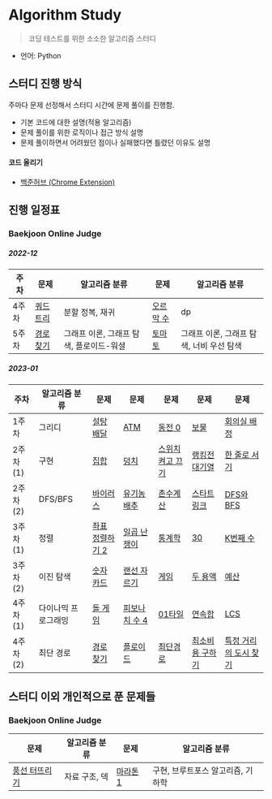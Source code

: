 # Algorithm Study

> 코딩 테스트를 위한 소소한 알고리즘 스터디
- 언어: Python

## 스터디 진행 방식

주마다 문제 선정해서 스터디 시간에 문제 풀이를 진행함.

- 기본 코드에 대한 설명(적용 알고리즘)
- 문제 풀이를 위한 로직이나 접근 방식 설명
- 문제 풀이하면서 어려웠던 점이나 실패했다면 틀렸던 이유도 설명

#### 코드 올리기
- [백준허브 (Chrome Extension)](https://velog.io/@flaxinger/%EB%B0%B1%EC%A4%80%ED%97%88%EB%B8%8C-%EC%82%AC%EC%9A%A9-%EB%B0%A9%EB%B2%95)

## 진행 일정표

### Baekjoon Online Judge

##### 2022-12

| **주차** |  **문제** |  **알고리즘 분류** |  **문제** |  **알고리즘 분류** |
| -------- | --------- | ------------------- | --------- | ------------------ | 
| 4주차    | [쿼드트리](https://github.com/g16rim/algorithm_study/tree/master/%EB%B0%B1%EC%A4%80/Silver/1992.%E2%80%85%EC%BF%BC%EB%93%9C%ED%8A%B8%EB%A6%AC) | 분할 정복, 재귀 | [오르막 수](https://github.com/g16rim/algorithm_study/tree/master/%EB%B0%B1%EC%A4%80/Silver/11057.%E2%80%85%EC%98%A4%EB%A5%B4%EB%A7%89%E2%80%85%EC%88%98) |dp|
|5주차|[경로 찾기](https://github.com/g16rim/algorithm_study/tree/master/%EB%B0%B1%EC%A4%80/Silver/11403.%E2%80%85%EA%B2%BD%EB%A1%9C%E2%80%85%EC%B0%BE%EA%B8%B0)|그래프 이론, 그래프 탐색, 플로이드-워셜|[토마토](https://github.com/g16rim/algorithm_study/tree/master/%EB%B0%B1%EC%A4%80/Gold/7576.%E2%80%85%ED%86%A0%EB%A7%88%ED%86%A0)|그래프 이론, 그래프 탐색, 너비 우선 탐색|

##### 2023-01

| **주차** |  **알고리즘 분류** | **문제** | **문제** | **문제** | **문제** | **문제** |
| -------- | ------------------ | -------- | -------- | -------- | -------- | -------- |
| 1주차 | 그리디 |[설탕 배달](https://github.com/g16rim/algorithm_study/tree/master/%EB%B0%B1%EC%A4%80/Silver/2839.%E2%80%85%EC%84%A4%ED%83%95%E2%80%85%EB%B0%B0%EB%8B%AC)|[ATM](https://github.com/g16rim/algorithm_study/tree/master/%EB%B0%B1%EC%A4%80/Silver/11399.%E2%80%85ATM)|[동전 0](https://github.com/g16rim/algorithm_study/tree/master/%EB%B0%B1%EC%A4%80/Silver/11047.%E2%80%85%EB%8F%99%EC%A0%84%E2%80%850)|[보물](https://github.com/g16rim/algorithm_study/tree/master/%EB%B0%B1%EC%A4%80/Silver/1026.%E2%80%85%EB%B3%B4%EB%AC%BC)|[회의실 배정](https://github.com/g16rim/algorithm_study/tree/master/%EB%B0%B1%EC%A4%80/Silver/1931.%E2%80%85%ED%9A%8C%EC%9D%98%EC%8B%A4%E2%80%85%EB%B0%B0%EC%A0%95)|
|2주차(1)|구현|[집합](https://github.com/g16rim/algorithm_study/tree/master/%EB%B0%B1%EC%A4%80/Silver/11723.%E2%80%85%EC%A7%91%ED%95%A9)|[덩치](https://github.com/g16rim/algorithm_study/tree/master/%EB%B0%B1%EC%A4%80/Silver/7568.%E2%80%85%EB%8D%A9%EC%B9%98)|[스위치 켜고 끄기](https://github.com/g16rim/algorithm_study/tree/master/%EB%B0%B1%EC%A4%80/Silver/1244.%E2%80%85%EC%8A%A4%EC%9C%84%EC%B9%98%E2%80%85%EC%BC%9C%EA%B3%A0%E2%80%85%EB%81%84%EA%B8%B0)|[랭킹전 대기열](https://github.com/g16rim/algorithm_study/tree/master/%EB%B0%B1%EC%A4%80/Silver/20006.%E2%80%85%EB%9E%AD%ED%82%B9%EC%A0%84%E2%80%85%EB%8C%80%EA%B8%B0%EC%97%B4)|[한 줄로 서기](https://github.com/g16rim/algorithm_study/tree/master/%EB%B0%B1%EC%A4%80/Silver/1138.%E2%80%85%ED%95%9C%E2%80%85%EC%A4%84%EB%A1%9C%E2%80%85%EC%84%9C%EA%B8%B0)|
|2주차(2)|DFS/BFS|[바이러스](https://github.com/g16rim/algorithm_study/tree/master/%EB%B0%B1%EC%A4%80/Silver/2606.%E2%80%85%EB%B0%94%EC%9D%B4%EB%9F%AC%EC%8A%A4)|[유기농 배추](https://github.com/g16rim/algorithm_study/tree/master/%EB%B0%B1%EC%A4%80/Silver/1012.%E2%80%85%EC%9C%A0%EA%B8%B0%EB%86%8D%E2%80%85%EB%B0%B0%EC%B6%94)|[촌수계산](https://github.com/g16rim/algorithm_study/tree/master/%EB%B0%B1%EC%A4%80/Silver/2644.%E2%80%85%EC%B4%8C%EC%88%98%EA%B3%84%EC%82%B0)|[스타트링크](https://github.com/g16rim/algorithm_study/tree/master/%EB%B0%B1%EC%A4%80/Silver/5014.%E2%80%85%EC%8A%A4%ED%83%80%ED%8A%B8%EB%A7%81%ED%81%AC)|[DFS와 BFS](https://github.com/g16rim/algorithm_study/tree/master/%EB%B0%B1%EC%A4%80/Silver/1260.%E2%80%85DFS%EC%99%80%E2%80%85BFS)|
|3주차(1)|정렬|[좌표 정렬하기 2](https://github.com/g16rim/algorithm_study/tree/master/%EB%B0%B1%EC%A4%80/Silver/11651.%E2%80%85%EC%A2%8C%ED%91%9C%E2%80%85%EC%A0%95%EB%A0%AC%ED%95%98%EA%B8%B0%E2%80%852)|[일곱 난쟁이](https://github.com/g16rim/algorithm_study/tree/master/%EB%B0%B1%EC%A4%80/Bronze/2309.%E2%80%85%EC%9D%BC%EA%B3%B1%E2%80%85%EB%82%9C%EC%9F%81%EC%9D%B4)|[통계학](https://github.com/g16rim/algorithm_study/tree/master/%EB%B0%B1%EC%A4%80/Silver/2108.%E2%80%85%ED%86%B5%EA%B3%84%ED%95%99)|[30](https://github.com/g16rim/algorithm_study/tree/master/%EB%B0%B1%EC%A4%80/Silver/10610.%E2%80%8530)|[K번째 수](https://github.com/g16rim/algorithm_study/tree/master/%EB%B0%B1%EC%A4%80/Silver/11004.%E2%80%85K%EB%B2%88%EC%A7%B8%E2%80%85%EC%88%98)|
|3주차(2)|이진 탐색|[숫자 카드](https://github.com/g16rim/algorithm_study/tree/master/%EB%B0%B1%EC%A4%80/Silver/10815.%E2%80%85%EC%88%AB%EC%9E%90%E2%80%85%EC%B9%B4%EB%93%9C)|[랜선 자르기](https://github.com/g16rim/algorithm_study/tree/master/%EB%B0%B1%EC%A4%80/Silver/1654.%E2%80%85%EB%9E%9C%EC%84%A0%E2%80%85%EC%9E%90%EB%A5%B4%EA%B8%B0)|[게임](https://github.com/g16rim/algorithm_study/tree/master/%EB%B0%B1%EC%A4%80/Silver/1072.%E2%80%85%EA%B2%8C%EC%9E%84)|[두 용액](https://github.com/g16rim/algorithm_study/tree/master/%EB%B0%B1%EC%A4%80/Gold/2470.%E2%80%85%EB%91%90%E2%80%85%EC%9A%A9%EC%95%A1)|[예산](https://github.com/g16rim/algorithm_study/tree/master/%EB%B0%B1%EC%A4%80/Silver/2512.%E2%80%85%EC%98%88%EC%82%B0)|
|4주차(1)|다이나믹 프로그래밍|[돌 게임](https://github.com/g16rim/algorithm_study/tree/master/%EB%B0%B1%EC%A4%80/Silver/9655.%E2%80%85%EB%8F%8C%E2%80%85%EA%B2%8C%EC%9E%84)|[피보나치 수 4](https://github.com/g16rim/algorithm_study/tree/master/%EB%B0%B1%EC%A4%80/Silver/10826.%E2%80%85%ED%94%BC%EB%B3%B4%EB%82%98%EC%B9%98%E2%80%85%EC%88%98%E2%80%854)|[01타일](https://github.com/g16rim/algorithm_study/tree/master/%EB%B0%B1%EC%A4%80/Silver/1904.%E2%80%8501%ED%83%80%EC%9D%BC)|[연속합](https://github.com/g16rim/algorithm_study/tree/master/%EB%B0%B1%EC%A4%80/Silver/1912.%E2%80%85%EC%97%B0%EC%86%8D%ED%95%A9)|[LCS](https://github.com/g16rim/algorithm_study/tree/master/%EB%B0%B1%EC%A4%80/Gold/9251.%E2%80%85LCS)|
|4주차(2)|최단 경로|[경로 찾기](https://github.com/g16rim/algorithm_study/tree/master/%EB%B0%B1%EC%A4%80/Silver/11403.%E2%80%85%EA%B2%BD%EB%A1%9C%E2%80%85%EC%B0%BE%EA%B8%B0)|[플로이드](https://github.com/g16rim/algorithm_study/tree/master/%EB%B0%B1%EC%A4%80/Gold/11404.%E2%80%85%ED%94%8C%EB%A1%9C%EC%9D%B4%EB%93%9C)|[최단경로](https://github.com/g16rim/algorithm_study/tree/master/%EB%B0%B1%EC%A4%80/Gold/1753.%E2%80%85%EC%B5%9C%EB%8B%A8%EA%B2%BD%EB%A1%9C)|[최소비용 구하기](https://github.com/g16rim/algorithm_study/tree/master/%EB%B0%B1%EC%A4%80/Gold/1916.%E2%80%85%EC%B5%9C%EC%86%8C%EB%B9%84%EC%9A%A9%E2%80%85%EA%B5%AC%ED%95%98%EA%B8%B0)|[특정 거리의 도시 찾기](https://github.com/g16rim/algorithm_study/tree/master/%EB%B0%B1%EC%A4%80/Silver/18352.%E2%80%85%ED%8A%B9%EC%A0%95%E2%80%85%EA%B1%B0%EB%A6%AC%EC%9D%98%E2%80%85%EB%8F%84%EC%8B%9C%E2%80%85%EC%B0%BE%EA%B8%B0)|

## 스터디 이외 개인적으로 푼 문제들

### Baekjoon Online Judge

| **문제** | **알고리즘 분류** | **문제** | **알고리즘 분류** |
| -------- | ------------------ | -------- | ----------------- |
|[풍선 터뜨리기](https://github.com/g16rim/algorithm_study/tree/master/%EB%B0%B1%EC%A4%80/Silver/2346.%E2%80%85%ED%92%8D%EC%84%A0%E2%80%85%ED%84%B0%EB%9C%A8%EB%A6%AC%EA%B8%B0)|자료 구조, 덱|[마라톤 1](https://github.com/g16rim/algorithm_study/tree/master/%EB%B0%B1%EC%A4%80/Silver/10655.%E2%80%85%EB%A7%88%EB%9D%BC%ED%86%A4%E2%80%851)|구현, 브루트포스 알고리즘, 기하학|
